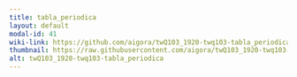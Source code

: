 ```yaml
---
title: tabla_periodica
layout: default
modal-id: 41
wiki-link: https://github.com/aigora/twQ103_1920-twq103-tabla_periodica/wiki
thumbnail: https://raw.githubusercontent.com/aigora/twQ103_1920-twq103-tabla_periodica/master/logo.png
alt: twQ103_1920-twq103-tabla_periodica
---
```

